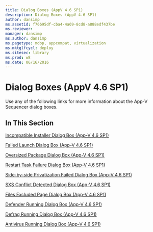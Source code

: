 ```yaml
---
title: Dialog Boxes (AppV 4.6 SP1)
description: Dialog Boxes (AppV 4.6 SP1)
author: dansimp
ms.assetid: f76b95df-cba4-4a69-8cd8-a888edf437be
ms.reviewer: 
manager: dansimp
ms.author: dansimp
ms.pagetype: mdop, appcompat, virtualization
ms.mktglfcycl: deploy
ms.sitesec: library
ms.prod: w8
ms.date: 06/16/2016
---
```



# Dialog Boxes (AppV 4.6 SP1)


Use any of the following links for more information about the App-V Sequencer dialog boxes.

## In This Section


<a href="" id="incompatible-installer-dialog-box--app-v-4-6-sp1-"></a>[Incompatible Installer Dialog Box (App-V 4.6 SP1)](incompatible-installer-dialog-box--app-v-46-sp1-.md)  

<a href="" id="failed-launch-dialog-box--app-v-4-6-sp1-"></a>[Failed Launch Dialog Box (App-V 4.6 SP1)](failed-launch-dialog-box--app-v-46-sp1-.md)  

<a href="" id="oversized-package-dialog-box--app-v-4-6-sp1-"></a>[Oversized Package Dialog Box (App-V 4.6 SP1)](oversized-package-dialog-box--app-v-46-sp1-.md)  

<a href="" id="restart-task-failure-dialog-box--app-v-4-6-sp1-"></a>[Restart Task Failure Dialog Box (App-V 4.6 SP1)](restart-task-failure-dialog-box--app-v-46-sp1-.md)  

<a href="" id="side-by-side-privatization-failed-dialog-box--app-v-4-6-sp1-"></a>[Side-by-side Privatization Failed Dialog Box (App-V 4.6 SP1)](side-by-side-privatization-failed-dialog-box--app-v-46-sp1-.md)  

<a href="" id="sxs-conflict-detected-dialog-box--app-v-4-6-sp1-"></a>[SXS Conflict Detected Dialog Box (App-V 4.6 SP1)](sxs-conflict-detected-dialog-box--app-v-46-sp1-.md)  

<a href="" id="files-excluded-page-dialog-box--app-v-4-6-sp1-"></a>[Files Excluded Page Dialog Box (App-V 4.6 SP1)](files-excluded-page-dialog-box--app-v-46-sp1-.md)  

<a href="" id="defender-running-dialog-box--app-v-4-6-sp1-"></a>[Defender Running Dialog Box (App-V 4.6 SP1)](defender-running-dialog-box--app-v-46-sp1-.md)  

<a href="" id="defrag-running-dialog-box--app-v-4-6-sp1-"></a>[Defrag Running Dialog Box (App-V 4.6 SP1)](defrag-running-dialog-box--app-v-46-sp1-.md)  

<a href="" id="antivirus-running-dialog-box--app-v-4-6-sp1-"></a>[Antivirus Running Dialog Box (App-V 4.6 SP1)](antivirus-running-dialog-box--app-v-46-sp1-.md)  

 

 





